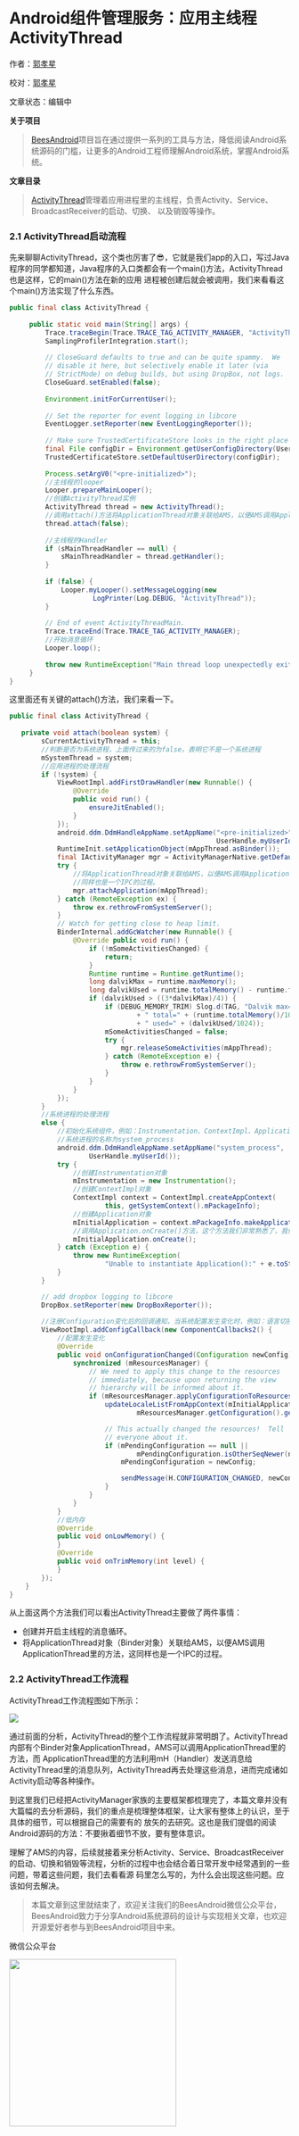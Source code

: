 # Android组件管理服务：应用主线程ActivityThread

作者：[郭孝星](https://github.com/guoxiaoxing)

校对：[郭孝星](https://github.com/guoxiaoxing)

文章状态：编辑中

**关于项目**

> [BeesAndroid](https://github.com/BeesAndroid/BeesAndroid)项目旨在通过提供一系列的工具与方法，降低阅读Android系统源码的门槛，让更多的Android工程师理解Android系统，掌握Android系统。

**文章目录**

>[ActivityThread](https://android.googlesource.com/platform/frameworks/base/+/master/core/java/android/app/ActivityThread.java)管理着应用进程里的主线程，负责Activity、Service、BroadcastReceiver的启动、切换、
以及销毁等操作。

### 2.1 ActivityThread启动流程

先来聊聊ActivityThread，这个类也厉害了😎，它就是我们app的入口，写过Java程序的同学都知道，Java程序的入口类都会有一个main()方法，ActivityThread也是这样，它的main()方法在新的应用
进程被创建后就会被调用，我们来看看这个main()方法实现了什么东西。

````java
public final class ActivityThread {
    
     public static void main(String[] args) {
         Trace.traceBegin(Trace.TRACE_TAG_ACTIVITY_MANAGER, "ActivityThreadMain");
         SamplingProfilerIntegration.start();
 
         // CloseGuard defaults to true and can be quite spammy.  We
         // disable it here, but selectively enable it later (via
         // StrictMode) on debug builds, but using DropBox, not logs.
         CloseGuard.setEnabled(false);
 
         Environment.initForCurrentUser();
 
         // Set the reporter for event logging in libcore
         EventLogger.setReporter(new EventLoggingReporter());
 
         // Make sure TrustedCertificateStore looks in the right place for CA certificates
         final File configDir = Environment.getUserConfigDirectory(UserHandle.myUserId());
         TrustedCertificateStore.setDefaultUserDirectory(configDir);
 
         Process.setArgV0("<pre-initialized>");
         //主线程的looper
         Looper.prepareMainLooper();
         //创建ActivityThread实例
         ActivityThread thread = new ActivityThread();
         //调用attach()方法将ApplicationThread对象关联给AMS，以便AMS调用ApplicationThread里的方法，这同样也是一个IPC的过程。
         thread.attach(false);
 
         //主线程的Handler
         if (sMainThreadHandler == null) {
             sMainThreadHandler = thread.getHandler();
         }
 
         if (false) {
             Looper.myLooper().setMessageLogging(new
                     LogPrinter(Log.DEBUG, "ActivityThread"));
         }
 
         // End of event ActivityThreadMain.
         Trace.traceEnd(Trace.TRACE_TAG_ACTIVITY_MANAGER);
         //开始消息循环
         Looper.loop();
 
         throw new RuntimeException("Main thread loop unexpectedly exited");
     }   
}
````
这里面还有关键的attach()方法，我们来看一下。

```java
public final class ActivityThread {
    
   private void attach(boolean system) {
        sCurrentActivityThread = this;
        //判断是否为系统进程，上面传过来的为false，表明它不是一个系统进程
        mSystemThread = system;
        //应用进程的处理流程
        if (!system) {
            ViewRootImpl.addFirstDrawHandler(new Runnable() {
                @Override
                public void run() {
                    ensureJitEnabled();
                }
            });
            android.ddm.DdmHandleAppName.setAppName("<pre-initialized>",
                                                    UserHandle.myUserId());
            RuntimeInit.setApplicationObject(mAppThread.asBinder());
            final IActivityManager mgr = ActivityManagerNative.getDefault();
            try {
                //将ApplicationThread对象关联给AMS，以便AMS调用ApplicationThread里的方法，这
                //同样也是一个IPC的过程。
                mgr.attachApplication(mAppThread);
            } catch (RemoteException ex) {
                throw ex.rethrowFromSystemServer();
            }
            // Watch for getting close to heap limit.
            BinderInternal.addGcWatcher(new Runnable() {
                @Override public void run() {
                    if (!mSomeActivitiesChanged) {
                        return;
                    }
                    Runtime runtime = Runtime.getRuntime();
                    long dalvikMax = runtime.maxMemory();
                    long dalvikUsed = runtime.totalMemory() - runtime.freeMemory();
                    if (dalvikUsed > ((3*dalvikMax)/4)) {
                        if (DEBUG_MEMORY_TRIM) Slog.d(TAG, "Dalvik max=" + (dalvikMax/1024)
                                + " total=" + (runtime.totalMemory()/1024)
                                + " used=" + (dalvikUsed/1024));
                        mSomeActivitiesChanged = false;
                        try {
                            mgr.releaseSomeActivities(mAppThread);
                        } catch (RemoteException e) {
                            throw e.rethrowFromSystemServer();
                        }
                    }
                }
            });
        } 
        //系统进程的处理流程
        else {
            //初始化系统组件，例如：Instrumentation、ContextImpl、Application
            //系统进程的名称为system_process
            android.ddm.DdmHandleAppName.setAppName("system_process",
                    UserHandle.myUserId());
            try {
                //创建Instrumentation对象
                mInstrumentation = new Instrumentation();
                //创建ContextImpl对象
                ContextImpl context = ContextImpl.createAppContext(
                        this, getSystemContext().mPackageInfo);
                //创建Application对象
                mInitialApplication = context.mPackageInfo.makeApplication(true, null);
                //调用Application.onCreate()方法，这个方法我们非常熟悉了，我们经常在这里做一些初始化库的工作。
                mInitialApplication.onCreate();
            } catch (Exception e) {
                throw new RuntimeException(
                        "Unable to instantiate Application():" + e.toString(), e);
            }
        }

        // add dropbox logging to libcore
        DropBox.setReporter(new DropBoxReporter());
        
        //注册Configuration变化后的回调通知，当系统配置发生变化时，例如：语言切换，触发该回调。
        ViewRootImpl.addConfigCallback(new ComponentCallbacks2() {
            //配置发生变化
            @Override
            public void onConfigurationChanged(Configuration newConfig) {
                synchronized (mResourcesManager) {
                    // We need to apply this change to the resources
                    // immediately, because upon returning the view
                    // hierarchy will be informed about it.
                    if (mResourcesManager.applyConfigurationToResourcesLocked(newConfig, null)) {
                        updateLocaleListFromAppContext(mInitialApplication.getApplicationContext(),
                                mResourcesManager.getConfiguration().getLocales());

                        // This actually changed the resources!  Tell
                        // everyone about it.
                        if (mPendingConfiguration == null ||
                                mPendingConfiguration.isOtherSeqNewer(newConfig)) {
                            mPendingConfiguration = newConfig;

                            sendMessage(H.CONFIGURATION_CHANGED, newConfig);
                        }
                    }
                }
            }
            //低内存
            @Override
            public void onLowMemory() {
            }
            @Override
            public void onTrimMemory(int level) {
            }
        });
    }
}
```

从上面这两个方法我们可以看出ActivityThread主要做了两件事情：

- 创建并开启主线程的消息循环。
- 将ApplicationThread对象（Binder对象）关联给AMS，以便AMS调用ApplicationThread里的方法，这同样也是一个IPC的过程。

### 2.2 ActivityThread工作流程

ActivityThread工作流程图如下所示：

<img src="https://github.com/BeesAndroid/BeesAndroid/raw/master/art/app/component/activity_thread_structure.png" />

通过前面的分析，ActivityThread的整个工作流程就非常明朗了。ActivityThread内部有个Binder对象ApplicationThread，AMS可以调用ApplicationThread里的方法，而
ApplicationThread里的方法利用mH（Handler）发送消息给ActivityThread里的消息队列，ActivityThread再去处理这些消息，进而完成诸如Activity启动等各种操作。

到这里我们已经把ActivityManager家族的主要框架都梳理完了，本篇文章并没有大篇幅的去分析源码，我们的重点是梳理整体框架，让大家有整体上的认识，至于具体的细节，可以根据自己的需要有的
放矢的去研究。这也是我们提倡的阅读Android源码的方法：不要揪着细节不放，要有整体意识。

理解了AMS的内容，后续就接着来分析Activity、Service、BroadcastReceiver的启动、切换和销毁等流程，分析的过程中也会结合着日常开发中经常遇到的一些问题，带着这些问题，我们去看看源
码里怎么写的，为什么会出现这些问题。应该如何去解决。



> 本篇文章到这里就结束了，欢迎关注我们的BeesAndroid微信公众平台，BeesAndroid致力于分享Android系统源码的设计与实现相关文章，也欢迎开源爱好者参与到BeesAndroid项目中来。

微信公众平台

<img src="https://github.com/BeesAndroid/BeesAndroid/raw/master/art/wechat.png" width="300"/>